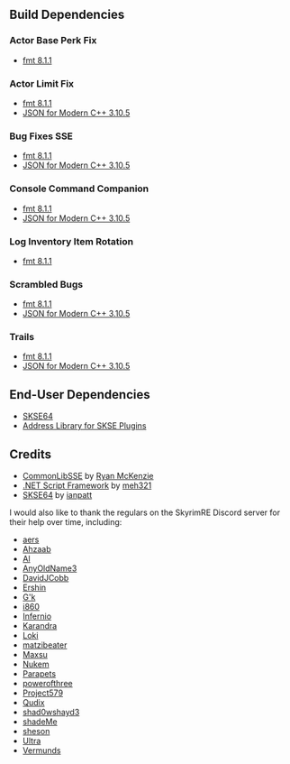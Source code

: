 ## Build Dependencies
### Actor Base Perk Fix
* [fmt 8.1.1](https://github.com/fmtlib/fmt)
### Actor Limit Fix
* [fmt 8.1.1](https://github.com/fmtlib/fmt)
* [JSON for Modern C++ 3.10.5](https://github.com/nlohmann/json)
### Bug Fixes SSE
* [fmt 8.1.1](https://github.com/fmtlib/fmt)
* [JSON for Modern C++ 3.10.5](https://github.com/nlohmann/json)
### Console Command Companion
* [fmt 8.1.1](https://github.com/fmtlib/fmt)
* [JSON for Modern C++ 3.10.5](https://github.com/nlohmann/json)
### Log Inventory Item Rotation
* [fmt 8.1.1](https://github.com/fmtlib/fmt)
### Scrambled Bugs
* [fmt 8.1.1](https://github.com/fmtlib/fmt)
* [JSON for Modern C++ 3.10.5](https://github.com/nlohmann/json)
### Trails
* [fmt 8.1.1](https://github.com/fmtlib/fmt)
* [JSON for Modern C++ 3.10.5](https://github.com/nlohmann/json)

## End-User Dependencies
* [SKSE64](https://github.com/ianpatt/skse64)
* [Address Library for SKSE Plugins](https://www.nexusmods.com/skyrimspecialedition/mods/32444)

## Credits
* [CommonLibSSE](https://github.com/Ryan-rsm-McKenzie/CommonLibSSE) by [Ryan McKenzie](https://www.nexusmods.com/skyrimspecialedition/users/5687342)
* [.NET Script Framework](https://www.nexusmods.com/skyrimspecialedition/mods/21294) by [meh321](https://www.nexusmods.com/skyrimspecialedition/users/2964753)
* [SKSE64](https://github.com/ianpatt/skse64) by [ianpatt](https://www.nexusmods.com/skyrimspecialedition/users/2166624)

I would also like to thank the regulars on the SkyrimRE Discord server for their help over time, including:
* [aers](https://www.nexusmods.com/skyrimspecialedition/users/2025634)
* [Ahzaab](https://www.nexusmods.com/skyrimspecialedition/users/368196)
* [Al](https://github.com/Al12rs)
* [AnyOldName3](https://www.nexusmods.com/morrowind/users/5699344)
* [DavidJCobb](https://www.nexusmods.com/skyrim/users/9663214)
* [Ershin](https://www.nexusmods.com/skyrimspecialedition/users/2749008)
* [G'k](https://www.nexusmods.com/skyrimspecialedition/users/48760028)
* [i860](https://github.com/clayne)
* [Infernio](https://github.com/Infernio)
* [Karandra](https://www.nexusmods.com/skyrimspecialedition/users/2734453)
* [Loki](https://www.nexusmods.com/skyrimspecialedition/users/53567771)
* [matzibeater](https://www.nexusmods.com/users/4273674/)
* [Maxsu](https://www.nexusmods.com/skyrimspecialedition/users/47103898)
* [Nukem](https://www.nexusmods.com/skyrimspecialedition/users/4995023)
* [Parapets](https://www.nexusmods.com/skyrimspecialedition/users/39501725)
* [powerofthree](https://www.nexusmods.com/skyrimspecialedition/users/2148728)
* [Project579](https://www.nexusmods.com/skyrimspecialedition/users/30390750)
* [Qudix](https://www.nexusmods.com/skyrimspecialedition/users/46589442)
* [shad0wshayd3](https://www.nexusmods.com/fallout4/users/5232181)
* [shadeMe](https://www.nexusmods.com/oblivion/users/644634)
* [sheson](https://www.nexusmods.com/skyrimspecialedition/users/3155782)
* [Ultra](https://www.nexusmods.com/skyrimspecialedition/users/99600268)
* [Vermunds](https://www.nexusmods.com/skyrimspecialedition/users/26327049)
